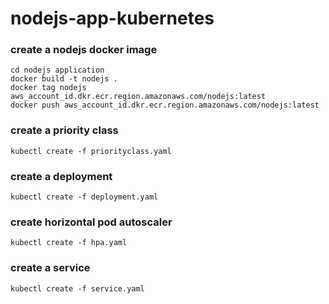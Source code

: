 # nodejs-app-kubernetes

### create a nodejs docker image

```
cd nodejs application
docker build -t nodejs .
docker tag nodejs aws_account_id.dkr.ecr.region.amazonaws.com/nodejs:latest
docker push aws_account_id.dkr.ecr.region.amazonaws.com/nodejs:latest
```

### create a priority class

```
kubectl create -f priorityclass.yaml	
```

### create a deployment

```
kubectl create -f deployment.yaml	
```

### create horizontal pod autoscaler

```
kubectl create -f hpa.yaml	
```

### create a service

```
kubectl create -f service.yaml
```
